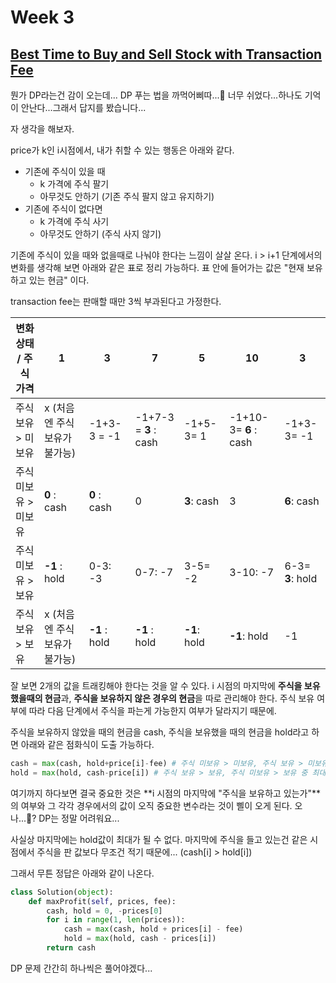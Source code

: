 # Week 3

## [Best Time to Buy and Sell Stock with Transaction Fee](https://leetcode.com/explore/featured/card/march-leetcoding-challenge-2021/590/week-3-march-15th-march-21st/3674/)

뭔가 DP라는건 감이 오는데... DP 푸는 법을 까먹어삐따...🤭 너무 쉬었다...하나도 기억이 안난다...그래서 답지를 봤습니다...

자 생각을 해보자.

price가 k인 i시점에서, 내가 취할 수 있는 행동은 아래와 같다.

- 기존에 주식이 있을 때
  - k 가격에 주식 팔기
  - 아무것도 안하기 (기존 주식 팔지 않고 유지하기)
- 기존에 주식이 없다면
  - k 가격에 주식 사기
  - 아무것도 안하기 (주식 사지 않기)

기존에 주식이 있을 때와 없을때로 나눠야 한다는 느낌이 살살 온다. i > i+1 단계에서의 변화를 생각해 보면 아래와 같은 표로 정리 가능하다. 표 안에 들어가는 값은 "현재 보유하고 있는 현금" 이다.

transaction fee는 판매할 때만 3씩 부과된다고 가정한다.

| 변화 상태 / 주식 가격 | 1                             | 3             | 7                     | 5            | 10                    | 3                |
| --------------------- | ----------------------------- | ------------- | --------------------- | ------------ | --------------------- | ---------------- |
| 주식 보유 > 미보유    | x (처음엔 주식 보유가 불가능) | -1+3-3 = -1   | -1+7-3 = **3** : cash | -1+5-3= 1    | -1+10-3= **6** : cash | -1+3-3= -1       |
| 주식 미보유 > 미보유  | **0** : cash                  | **0** : cash  | 0                     | **3**: cash  | 3                     | **6**: cash      |
| 주식 미보유 > 보유    | **-1** : hold                 | 0-3: -3       | 0-7: -7               | 3-5= -2      | 3-10: -7              | 6-3= **3**: hold |
| 주식 보유 > 보유      | x (처음엔 주식 보유가 불가능) | **-1** : hold | **-1** : hold         | **-1**: hold | **-1**: hold          | -1               |

잘 보면 2개의 값을 트래킹해야 한다는 것을 알 수 있다. i 시점의 마지막에 **주식을 보유했을때의 현금**과, **주식을 보유하지 않은 경우의 현금**을 따로 관리해야 한다. 주식 보유 여부에 따라 다음 단계에서 주식을 파는게 가능한지 여부가 달라지기 때문에.

주식을 보유하지 않았을 때의 현금을 cash, 주식을 보유했을 때의 현금을 hold라고 하면 아래와 같은 점화식이 도출 가능하다.

```python
cash = max(cash, hold+price[i]-fee) # 주식 미보유 > 미보유, 주식 보유 > 미보유 중 최대값
hold = max(hold, cash-price[i]) # 주식 보유 > 보유, 주식 미보유 > 보유 중 최대값
```

여기까지 하다보면 결국 중요한 것은 **i 시점의 마지막에 "주식을 보유하고 있는가"**의 여부와 그 각각 경우에서의 값이 오직 중요한 변수라는 것이 삘이 오게 된다. 오나...? DP는 정말 어려워요...

사실상 마지막에는 hold값이 최대가 될 수 없다. 마지막에 주식을 들고 있는건 같은 시점에서 주식을 판 값보다 무조건 적기 때문에... (cash[i] > hold[i])

그래서 무튼 정답은 아래와 같이 나온다.

```python
class Solution(object):
    def maxProfit(self, prices, fee):
        cash, hold = 0, -prices[0]
        for i in range(1, len(prices)):
            cash = max(cash, hold + prices[i] - fee)
            hold = max(hold, cash - prices[i])
        return cash
```

 DP 문제 간간히 하나씩은 풀어야겠다...